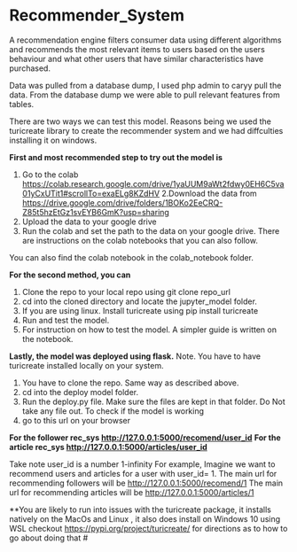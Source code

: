 # Recommender_System

A recommendation engine filters consumer data using different algorithms and recommends the most relevant items to users based on the users behaviour and what other users that have similar characteristics have purchased.

Data was pulled from a database dump, I used php admin to caryy pull the data.
From the database dump we were able to pull relevant features from tables.

There are two ways we can test this model. Reasons being we used the turicreate library to create the recommender system and we had diffculties installing it on windows.

**First and most recommended step to try out the model is**
1. Go to the colab https://colab.research.google.com/drive/1yaUUM9aWt2fdwy0EH6C5va01yCxUTit1#scrollTo=exaELg8KZdHV
2.Download the data from https://drive.google.com/drive/folders/1BOKo2EeCRQ-Z85t5hzEtGz1svEYB6GmK?usp=sharing
3. Upload the data to your google drive 
4. Run the colab and set the path to the data on your google drive. There are instructions on the colab notebooks that you can also follow.

You can also find the colab notebook in the colab_notebook folder.

**For the second method, you can**
1. Clone the repo to your local repo using git clone repo_url
2. cd into the cloned directory and locate the jupyter_model folder.
3. If you are using linux. Install turicreate using pip install turicreate
4. Run and test the model.
5. For instruction on how to test the model. A simpler guide is written on the notebook.

**Lastly, the model was deployed using flask.**
Note. You have to have turicreate installed locally on your system.
1. You have to clone the repo. Same way as described above.
2. cd into the deploy model folder.
3. Run the deploy.py file. Make sure the files are kept in that folder. Do Not take any file out.
To check if the model is working
1. go to this url on your browser

**For the follower rec_sys http://127.0.0.1:5000/recomend/user_id**
**For the article rec_sys http://127.0.0.1:5000/articles/user_id**

Take note user_id is a number 1-infinity
	For example, Imagine we want to recommend users and articles for a user with user_id= 1.  		The main url for recommending followers will be http://127.0.0.1:5000/recomend/1
	The main url for recommending articles will be http://127.0.0.1:5000/articles/1 




**You are likely to run into issues with the turicreate package, it installs natively on the MacOs and Linux , it also does install on Windows 10 using WSL 
checkout https://pypi.org/project/turicreate/ for directions as to how to go about doing that #




 
